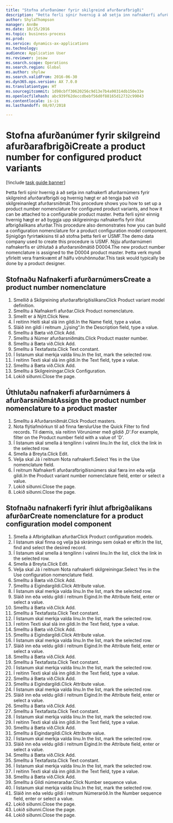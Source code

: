 ```yaml
--- 
title: "Stofna afurðanúmer fyrir skilgreind afurðarafbrigði"
description: "Þetta ferli sýnir hvernig á að setja inn nafnakerfi afurðarnúmers fyrir skilgreind afurðarafbrigði og hvernig hægt er að tengja það við skilgreinanlegt afurðarsniðmát."
author: ShylaThompson
manager: AnnBe
ms.date: 10/25/2016
ms.topic: business-process
ms.prod: 
ms.service: dynamics-ax-applications
ms.technology: 
audience: Application User
ms.reviewer: josaw
ms.search.scope: Operations
ms.search.region: Global
ms.author: shylaw
ms.search.validFrom: 2016-06-30
ms.dyn365.ops.version: AX 7.0.0
ms.translationtype: HT
ms.sourcegitcommit: 1d98cbff30620256c9d13e7b4a90314db150e33e
ms.openlocfilehash: abc939f62deccdbebf56d0f88165d12732c99043
ms.contentlocale: is-is
ms.lasthandoff: 08/07/2018

---
```

# <a name="create-a-product-number-for-configured-product-variants"></a><span data-ttu-id="4372c-103">Stofna afurðanúmer fyrir skilgreind afurðarafbrigði</span><span class="sxs-lookup"><span data-stu-id="4372c-103">Create a product number for configured product variants</span></span>

[!include [task guide banner](../../includes/task-guide-banner.md)]

<span data-ttu-id="4372c-104">Þetta ferli sýnir hvernig á að setja inn nafnakerfi afurðarnúmers fyrir skilgreind afurðarafbrigði og hvernig hægt er að tengja það við skilgreinanlegt afurðarsniðmát.</span><span class="sxs-lookup"><span data-stu-id="4372c-104">This procedure shows you how to set up a product number nomenclature for configured product variants, and how it can be attached to a configurable product master.</span></span> <span data-ttu-id="4372c-105">Þetta ferli sýnir einnig hvernig hægt er að byggja upp skilgreiningu nafnakerfis fyrir íhlut afbrigðalíkans afurðar.</span><span class="sxs-lookup"><span data-stu-id="4372c-105">This procedure also demonstrates how you can build a configuration nomenclature for a product configuration model component.</span></span> <span data-ttu-id="4372c-106">Sýnigögn fyrirtækisins til að stofna þetta ferli er USMF.</span><span class="sxs-lookup"><span data-stu-id="4372c-106">The demo data company used to create this procedure is USMF.</span></span> <span data-ttu-id="4372c-107">Nýju afurðarnúmeri nafnakerfis er úthlutað á afurðarsniðmátið D0004.</span><span class="sxs-lookup"><span data-stu-id="4372c-107">The new product number nomenclature is assigned to the D0004 product master.</span></span> <span data-ttu-id="4372c-108">Þetta verk myndi yfirleitt vera framkvæmt af hálfu vöruhönnuðar.</span><span class="sxs-lookup"><span data-stu-id="4372c-108">This task would typically be done by a product designer.</span></span>


## <a name="create-a-product-number-nomenclature"></a><span data-ttu-id="4372c-109">Stofnaðu Nafnakerfi afurðarnúmers</span><span class="sxs-lookup"><span data-stu-id="4372c-109">Create a product number nomenclature</span></span>
1. <span data-ttu-id="4372c-110">Smellið á Skilgreining afurðarafbrigðislíkans</span><span class="sxs-lookup"><span data-stu-id="4372c-110">Click Product variant model definition.</span></span>
2. <span data-ttu-id="4372c-111">Smelltu á Nafnakerfi afurðar.</span><span class="sxs-lookup"><span data-stu-id="4372c-111">Click Product nomenclature.</span></span>
3. <span data-ttu-id="4372c-112">Smellt er á Nýtt.</span><span class="sxs-lookup"><span data-stu-id="4372c-112">Click New.</span></span>
4. <span data-ttu-id="4372c-113">Í reitinn Heiti skal slá inn gildi.</span><span class="sxs-lookup"><span data-stu-id="4372c-113">In the Name field, type a value.</span></span>
5. <span data-ttu-id="4372c-114">Sláið inn gildi í reitnum „Lýsing“.</span><span class="sxs-lookup"><span data-stu-id="4372c-114">In the Description field, type a value.</span></span>
6. <span data-ttu-id="4372c-115">Smelltu á Bæta við.</span><span class="sxs-lookup"><span data-stu-id="4372c-115">Click Add.</span></span>
7. <span data-ttu-id="4372c-116">Smelltu á Númer afurðarsniðmáts.</span><span class="sxs-lookup"><span data-stu-id="4372c-116">Click Product master number.</span></span>
8. <span data-ttu-id="4372c-117">Smelltu á Bæta við.</span><span class="sxs-lookup"><span data-stu-id="4372c-117">Click Add.</span></span>
9. <span data-ttu-id="4372c-118">Smelltu á Textafasta.</span><span class="sxs-lookup"><span data-stu-id="4372c-118">Click Text constant.</span></span>
10. <span data-ttu-id="4372c-119">Í listanum skal merkja valda línu.</span><span class="sxs-lookup"><span data-stu-id="4372c-119">In the list, mark the selected row.</span></span>
11. <span data-ttu-id="4372c-120">Í reitinn Texti skal slá inn gildi.</span><span class="sxs-lookup"><span data-stu-id="4372c-120">In the Text field, type a value.</span></span>
12. <span data-ttu-id="4372c-121">Smelltu á Bæta við.</span><span class="sxs-lookup"><span data-stu-id="4372c-121">Click Add.</span></span>
13. <span data-ttu-id="4372c-122">Smelltu á Skilgreiningar.</span><span class="sxs-lookup"><span data-stu-id="4372c-122">Click Configuration.</span></span>
14. <span data-ttu-id="4372c-123">Lokið síðunni.</span><span class="sxs-lookup"><span data-stu-id="4372c-123">Close the page.</span></span>

## <a name="assign-the-product-number-nomenclature-to-a-product-master"></a><span data-ttu-id="4372c-124">Úthlutaðu nafnakerfi afurðarnúmers á afurðarsniðmát</span><span class="sxs-lookup"><span data-stu-id="4372c-124">Assign the product number nomenclature to a product master</span></span>
1. <span data-ttu-id="4372c-125">Smelltu á Afurðarsniðmát.</span><span class="sxs-lookup"><span data-stu-id="4372c-125">Click Product masters.</span></span>
2. <span data-ttu-id="4372c-126">Nota flýtiafmörkun til að finna færslur</span><span class="sxs-lookup"><span data-stu-id="4372c-126">Use the Quick Filter to find records.</span></span> <span data-ttu-id="4372c-127">Til dæmis, sía reitinn Vörunúmer með gildið ‚D'.</span><span class="sxs-lookup"><span data-stu-id="4372c-127">For example, filter on the Product number field with a value of 'D'.</span></span>
3. <span data-ttu-id="4372c-128">Í listanum skal smella á tengilinn í valinni línu.</span><span class="sxs-lookup"><span data-stu-id="4372c-128">In the list, click the link in the selected row.</span></span>
4. <span data-ttu-id="4372c-129">Smella á Breyta.</span><span class="sxs-lookup"><span data-stu-id="4372c-129">Click Edit.</span></span>
5. <span data-ttu-id="4372c-130">Velja skal Já í reitnum Nota nafnakerfi.</span><span class="sxs-lookup"><span data-stu-id="4372c-130">Select Yes in the Use nomenclature field.</span></span>
6. <span data-ttu-id="4372c-131">Í reitnum Nafnakerfi afurðarafbrigðisnúmers skal færa inn eða velja gildi.</span><span class="sxs-lookup"><span data-stu-id="4372c-131">In the Product variant number nomenclature field, enter or select a value.</span></span>
7. <span data-ttu-id="4372c-132">Lokið síðunni.</span><span class="sxs-lookup"><span data-stu-id="4372c-132">Close the page.</span></span>
8. <span data-ttu-id="4372c-133">Lokið síðunni.</span><span class="sxs-lookup"><span data-stu-id="4372c-133">Close the page.</span></span>

## <a name="create-nomenclature-for-a-product-configuration-model-component"></a><span data-ttu-id="4372c-134">Stofnaðu nafnakerfi fyrir íhlut afbrigðalíkans afurðar</span><span class="sxs-lookup"><span data-stu-id="4372c-134">Create nomenclature for a product configuration model component</span></span>
1. <span data-ttu-id="4372c-135">Smella á Afbrigðalíkan afurðar</span><span class="sxs-lookup"><span data-stu-id="4372c-135">Click Product configuration models.</span></span>
2. <span data-ttu-id="4372c-136">Í listanum skal finna og velja þá skráningu sem óskað er eftir.</span><span class="sxs-lookup"><span data-stu-id="4372c-136">In the list, find and select the desired record.</span></span>
3. <span data-ttu-id="4372c-137">Í listanum skal smella á tengilinn í valinni línu.</span><span class="sxs-lookup"><span data-stu-id="4372c-137">In the list, click the link in the selected row.</span></span>
4. <span data-ttu-id="4372c-138">Smella á Breyta.</span><span class="sxs-lookup"><span data-stu-id="4372c-138">Click Edit.</span></span>
5. <span data-ttu-id="4372c-139">Velja skal Já í reitnum Nota nafnakerfi skilgreiningar.</span><span class="sxs-lookup"><span data-stu-id="4372c-139">Select Yes in the Use configuration nomenclature field.</span></span>
6. <span data-ttu-id="4372c-140">Smelltu á Bæta við.</span><span class="sxs-lookup"><span data-stu-id="4372c-140">Click Add.</span></span>
7. <span data-ttu-id="4372c-141">Smelltu á Eigindargildi.</span><span class="sxs-lookup"><span data-stu-id="4372c-141">Click Attribute value.</span></span>
8. <span data-ttu-id="4372c-142">Í listanum skal merkja valda línu.</span><span class="sxs-lookup"><span data-stu-id="4372c-142">In the list, mark the selected row.</span></span>
9. <span data-ttu-id="4372c-143">Sláið inn eða veldu gildi í reitnum Eigind.</span><span class="sxs-lookup"><span data-stu-id="4372c-143">In the Attribute field, enter or select a value.</span></span>
10. <span data-ttu-id="4372c-144">Smelltu á Bæta við.</span><span class="sxs-lookup"><span data-stu-id="4372c-144">Click Add.</span></span>
11. <span data-ttu-id="4372c-145">Smelltu á Textafasta.</span><span class="sxs-lookup"><span data-stu-id="4372c-145">Click Text constant.</span></span>
12. <span data-ttu-id="4372c-146">Í listanum skal merkja valda línu.</span><span class="sxs-lookup"><span data-stu-id="4372c-146">In the list, mark the selected row.</span></span>
13. <span data-ttu-id="4372c-147">Í reitinn Texti skal slá inn gildi.</span><span class="sxs-lookup"><span data-stu-id="4372c-147">In the Text field, type a value.</span></span>
14. <span data-ttu-id="4372c-148">Smelltu á Bæta við.</span><span class="sxs-lookup"><span data-stu-id="4372c-148">Click Add.</span></span>
15. <span data-ttu-id="4372c-149">Smelltu á Eigindargildi.</span><span class="sxs-lookup"><span data-stu-id="4372c-149">Click Attribute value.</span></span>
16. <span data-ttu-id="4372c-150">Í listanum skal merkja valda línu.</span><span class="sxs-lookup"><span data-stu-id="4372c-150">In the list, mark the selected row.</span></span>
17. <span data-ttu-id="4372c-151">Sláið inn eða veldu gildi í reitnum Eigind.</span><span class="sxs-lookup"><span data-stu-id="4372c-151">In the Attribute field, enter or select a value.</span></span>
18. <span data-ttu-id="4372c-152">Smelltu á Bæta við.</span><span class="sxs-lookup"><span data-stu-id="4372c-152">Click Add.</span></span>
19. <span data-ttu-id="4372c-153">Smelltu á Textafasta.</span><span class="sxs-lookup"><span data-stu-id="4372c-153">Click Text constant.</span></span>
20. <span data-ttu-id="4372c-154">Í listanum skal merkja valda línu.</span><span class="sxs-lookup"><span data-stu-id="4372c-154">In the list, mark the selected row.</span></span>
21. <span data-ttu-id="4372c-155">Í reitinn Texti skal slá inn gildi.</span><span class="sxs-lookup"><span data-stu-id="4372c-155">In the Text field, type a value.</span></span>
22. <span data-ttu-id="4372c-156">Smelltu á Bæta við.</span><span class="sxs-lookup"><span data-stu-id="4372c-156">Click Add.</span></span>
23. <span data-ttu-id="4372c-157">Smelltu á Eigindargildi.</span><span class="sxs-lookup"><span data-stu-id="4372c-157">Click Attribute value.</span></span>
24. <span data-ttu-id="4372c-158">Í listanum skal merkja valda línu.</span><span class="sxs-lookup"><span data-stu-id="4372c-158">In the list, mark the selected row.</span></span>
25. <span data-ttu-id="4372c-159">Sláið inn eða veldu gildi í reitnum Eigind.</span><span class="sxs-lookup"><span data-stu-id="4372c-159">In the Attribute field, enter or select a value.</span></span>
26. <span data-ttu-id="4372c-160">Smelltu á Bæta við.</span><span class="sxs-lookup"><span data-stu-id="4372c-160">Click Add.</span></span>
27. <span data-ttu-id="4372c-161">Smelltu á Textafasta.</span><span class="sxs-lookup"><span data-stu-id="4372c-161">Click Text constant.</span></span>
28. <span data-ttu-id="4372c-162">Í listanum skal merkja valda línu.</span><span class="sxs-lookup"><span data-stu-id="4372c-162">In the list, mark the selected row.</span></span>
29. <span data-ttu-id="4372c-163">Í reitinn Texti skal slá inn gildi.</span><span class="sxs-lookup"><span data-stu-id="4372c-163">In the Text field, type a value.</span></span>
30. <span data-ttu-id="4372c-164">Smelltu á Bæta við.</span><span class="sxs-lookup"><span data-stu-id="4372c-164">Click Add.</span></span>
31. <span data-ttu-id="4372c-165">Smelltu á Eigindargildi.</span><span class="sxs-lookup"><span data-stu-id="4372c-165">Click Attribute value.</span></span>
32. <span data-ttu-id="4372c-166">Í listanum skal merkja valda línu.</span><span class="sxs-lookup"><span data-stu-id="4372c-166">In the list, mark the selected row.</span></span>
33. <span data-ttu-id="4372c-167">Sláið inn eða veldu gildi í reitnum Eigind.</span><span class="sxs-lookup"><span data-stu-id="4372c-167">In the Attribute field, enter or select a value.</span></span>
34. <span data-ttu-id="4372c-168">Smelltu á Bæta við.</span><span class="sxs-lookup"><span data-stu-id="4372c-168">Click Add.</span></span>
35. <span data-ttu-id="4372c-169">Smelltu á Textafasta.</span><span class="sxs-lookup"><span data-stu-id="4372c-169">Click Text constant.</span></span>
36. <span data-ttu-id="4372c-170">Í listanum skal merkja valda línu.</span><span class="sxs-lookup"><span data-stu-id="4372c-170">In the list, mark the selected row.</span></span>
37. <span data-ttu-id="4372c-171">Í reitinn Texti skal slá inn gildi.</span><span class="sxs-lookup"><span data-stu-id="4372c-171">In the Text field, type a value.</span></span>
38. <span data-ttu-id="4372c-172">Smelltu á Bæta við.</span><span class="sxs-lookup"><span data-stu-id="4372c-172">Click Add.</span></span>
39. <span data-ttu-id="4372c-173">Smelltu á Gildi númeraraðar.</span><span class="sxs-lookup"><span data-stu-id="4372c-173">Click Number sequence value.</span></span>
40. <span data-ttu-id="4372c-174">Í listanum skal merkja valda línu.</span><span class="sxs-lookup"><span data-stu-id="4372c-174">In the list, mark the selected row.</span></span>
41. <span data-ttu-id="4372c-175">Sláið inn eða veldu gildi í reitnum Númeraröð.</span><span class="sxs-lookup"><span data-stu-id="4372c-175">In the Number sequence field, enter or select a value.</span></span>
42. <span data-ttu-id="4372c-176">Lokið síðunni.</span><span class="sxs-lookup"><span data-stu-id="4372c-176">Close the page.</span></span>
43. <span data-ttu-id="4372c-177">Lokið síðunni.</span><span class="sxs-lookup"><span data-stu-id="4372c-177">Close the page.</span></span>
44. <span data-ttu-id="4372c-178">Lokið síðunni.</span><span class="sxs-lookup"><span data-stu-id="4372c-178">Close the page.</span></span>


